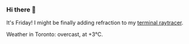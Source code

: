 ### Hi there :wave:

It's Friday! I might be finally adding refraction to my [terminal raytracer](https://github.com/bewuethr/bash-raytracer).

Weather in Toronto: overcast, at +3°C.
